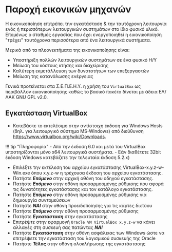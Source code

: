 # Παροχή εικονικών μηχανών

Η εικονικοποίηση επιτρέπει την εγκατάσταση & την ταυτόχρονη λειτουργία ενός ή περισσότερων λειτουργικών συστημάτων στο ίδιο φυσικό υλικό. Επομένως ο σταθμός εργασίας που έχει ενεργοποιηθεί η εικονικοποίηση "τρέχει" ταυτόχρονα περισσότερα από ένα λειτουργικά συστήματα.

Μερικά από τα πλεονεκτήματα της εικονικοποίησης είναι:

* Υποστήριξη πολλών λειτουργικών συστημάτων σε ένα φυσικό Η/Υ
* Μείωση του κόστους κτήσης και διαχείρισης
* Καλύτερη εκμετάλλευση των δυνατοτήτων των επεξεργαστών
* Μείωση της κατανάλωσης ενέργειας

Γενικά προτείνεται στα Σ.Ε.Π.Ε.Η.Υ. η χρήση του `VirtualBox` ως περιβάλλον εικονικοποίησης καθώς το βασικό πακέτο δίνεται με άδεια ΕΛ/ΛΑΚ GNU GPL v2.0.

## Εγκατάσταση VirtualBox

* Κατεβάστε το εκτελέσιμο στην αντίστοιχη έκδοση για Windows Hosts (δηλ. για λειτουργικό σύστημα MS-Windows) από διεύθυνση <https://www.virtualbox.org/wiki/Downloads>.

!!! tip "Πληροφορία"
    - Από την έκδοση 6.0 και μετά του VirtualBox υποστηρίζονται μόνο x64 λειτουργικά συστήματα.
    - Εάν διαθέτετε 32bit έκδοση Windows κατεβάζετε την τελευταία έκδοση 5.2.x)

* Επιλέξτε την εκτέλεση του αρχείου εγκατάστασης VirtualBox-x.y.z-w-Win.exe όπου x.y.z-w η τρέχουσα έκδοση του αρχείου εγκατάστασης.
* Πατήστε ***Επόμενο*** στην αρχική οθόνη του οδηγού εγκατάστασης.
* Πατήστε ***Επόμενο*** στην οθόνη προσαρμοσμένης ρύθμισης που αφορά τις δυνατότητες εγκατάστασης και τον κατάλογο εγκατάστασης.
* Πατήστε ***Επόμενο*** στην οθόνη προσαρμοσμένης ρύθμισης για δημιουργία συντομεύσεων
* Πατήστε ***ΝΑΙ*** στην οθόνη προειδοποίησης για τις κάρτες δικτύου
* Πατήστε ***Επόμενο*** στην οθόνη προσαρμοσμένης ρύθμισης
* Πατήστε ***Εγκατάσταση*** στην εγκατάστασης
* Επιτρέψτε στην εφαρμογή `Oracle VM VirtualBox x.y.z-w` να κάνει αλλαγές στη συσκευή σας πατώντας ***ΝΑΙ***
* Πατήστε ***Εγκατάσταση*** στην οθόνη ασφάλειας των Windows ώστε να επιτρέψετε την εγκατάσταση του λογισμικού συσκευής της Oracle
* Πατήστε ***Τέλος*** στην οθόνη ολοκλήρωσης της εγκατάστασης
